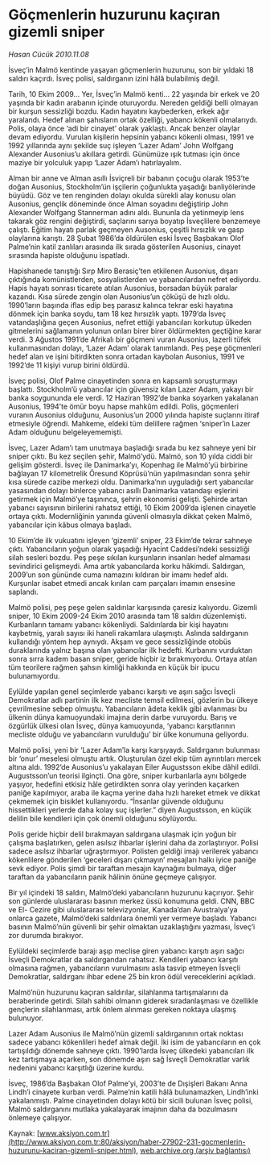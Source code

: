 # Göçmenlerin huzurunu kaçıran gizemli sniper

*Hasan Cücük 2010.11.08*

<font class="agenda2NewsSpot">
 İsveç’in Malmö kentinde yaşayan göçmenlerin huzurunu, son bir yıldaki 18 saldırı kaçırdı. İsveç polisi, saldırganın izini hâlâ bulabilmiş değil.
 <span>
 </span>
</font>
<font class="newsDetail">
 <p>
  <p class="MsoNormal">
   Tarih, 10 Ekim 2009... Yer, İsveç’in Malmö kenti... 22 yaşında bir erkek ve 20 yaşında bir kadın arabanın içinde oturuyordu. Nereden geldiği belli olmayan bir kurşun sessizliği bozdu. Kadın hayatını kaybederken, erkek ağır yaralandı. Hedef alınan şahısların ortak özelliği, yabancı kökenli olmalarıydı. Polis, olaya önce ‘adi bir cinayet’ olarak yaklaştı. Ancak benzer olaylar devam ediyordu. Vurulan kişilerin hepsinin yabancı kökenli olması, 1991 ve 1992 yıllarında aynı şekilde suç işleyen ‘Lazer Adam’ John Wolfgang Alexander Ausonius’u akıllara getirdi. Günümüze ışık tutması için önce maziye bir yolculuk yapıp ‘Lazer Adam’ı hatırlayalım.
  </p>
  <p class="MsoNormal">
   Alman bir anne ve Alman asıllı İsviçreli bir babanın çocuğu olarak 1953’te doğan Ausonius, Stockholm’ün işçilerin çoğunlukta yaşadığı banliyölerinde büyüdü. Göz ve ten renginden dolayı okulda sürekli alay konusu olan Ausonius, gençlik döneminde önce Alman soyadını değiştirip John Alexander Wolfgang Stannerman adını aldı. Bununla da yetinmeyip lens takarak göz rengini değiştirdi, saçlarını sarıya boyatıp İsveçlilere benzemeye çalıştı. Eğitim hayatı parlak geçmeyen Ausonius, çeşitli hırsızlık ve gasp olaylarına karıştı. 28 Şubat 1986’da öldürülen eski İsveç Başbakanı Olof Palme’nin katil zanlıları arasında ilk sırada gösterilen Ausonius, cinayet sırasında hapiste olduğunu ispatladı.
  </p>
  <p class="MsoNormal">
   Hapishanede tanıştığı Sırp Miro Berasiç’ten etkilenen Ausonius, dışarı çıktığında komünistlerden, sosyalistlerden ve yabancılardan nefret ediyordu. Hapis hayatı sonrası ticarete atılan Ausonius, borsadan büyük paralar kazandı. Kısa sürede zengin olan Ausonius’un çöküşü de hızlı oldu. 1990’ların başında iflas edip beş parasız kalınca tekrar eski hayatına dönmek için banka soydu, tam 18 kez hırsızlık yaptı. 1979’da İsveç vatandaşlığına geçen Ausonius, nefret ettiği yabancıları korkutup ülkeden gitmelerini sağlamanın yolunun onları birer birer öldürmekten geçtiğine karar verdi. 3 Ağustos 1991’de Afrikalı bir göçmeni vuran Ausonius, lazerli tüfek kullanmasından dolayı, ‘Lazer Adam’ olarak tanımlandı. Peş peşe göçmenleri hedef alan ve işini bitirdikten sonra ortadan kaybolan Ausonius, 1991 ve 1992’de 11 kişiyi vurup birini öldürdü.
  </p>
  <p class="MsoNormal">
   İsveç polisi, Olof Palme cinayetinden sonra en kapsamlı soruşturmayı başlattı. Stockholm’ü yabancılar için güvensiz kılan Lazer Adam, yakayı bir banka soygununda ele verdi. 12 Haziran 1992’de banka soyarken yakalanan Ausonius, 1994’te ömür boyu hapse mahkûm edildi. Polis, göçmenleri vuranın Ausonius olduğunu, Ausonius’un 2000 yılında hapiste suçlarını itiraf etmesiyle öğrendi. Mahkeme, eldeki tüm delillere rağmen ‘sniper’in Lazer Adam olduğunu belgeleyememişti.
  </p>
  <p class="MsoNormal">
   İsveç, Lazer Adam’ı tam unutmaya başladığı sırada bu kez sahneye yeni bir sniper çıktı. Bu kez seçilen şehir, Malmö’ydü. Malmö, son 10 yılda ciddi bir gelişim gösterdi. İsveç ile Danimarka’yı, Kopenhag ile Malmö’yü birbirine bağlayan 17 kilometrelik Öresund Köprüsü’nün yapılmasından sonra şehir kısa sürede cazibe merkezi oldu. Danimarka’nın uyguladığı sert yabancılar yasasından dolayı binlerce yabancı asıllı Danimarka vatandaşı eşlerini getirmek için Malmö’ye taşınınca, şehrin ekonomisi gelişti. Şehirde artan yabancı sayısının birilerini rahatsız ettiği, 10 Ekim 2009’da işlenen cinayetle ortaya çıktı. Modernliğinin yanında güvenli olmasıyla dikkat çeken Malmö, yabancılar için kâbus olmaya başladı.
  </p>
  <p class="MsoNormal">
   10 Ekim’de ilk vukuatını işleyen ‘gizemli’ sniper, 23 Ekim’de tekrar sahneye çıktı. Yabancıların yoğun olarak yaşadığı Hyacint Caddesi’ndeki sessizliği silah sesleri bozdu. Peş peşe sıkılan kurşunların insanları hedef almaması sevindirici gelişmeydi. Ama artık yabancılarda korku hâkimdi. Saldırgan, 2009’un son gününde cuma namazını kıldıran bir imamı hedef aldı. Kurşunlar isabet etmedi ancak kırılan cam parçaları imamın ensesine saplandı.
  </p>
  <p class="MsoNormal">
   Malmö polisi, peş peşe gelen saldırılar karşısında çaresiz kalıyordu. Gizemli sniper, 10 Ekim 2009-24 Ekim 2010 arasında tam 18 saldırı düzenlemişti. Kurbanların tamamı yabancı kökenliydi. Saldırılarda bir kişi hayatını kaybetmiş, yaralı sayısı iki haneli rakamlara ulaşmıştı. Aslında saldırganın kullandığı yöntem hep aynıydı. Akşam ve gece sessizliğinde otobüs duraklarında yalnız başına olan yabancılar ilk hedefti. Kurbanını vurduktan sonra sırra kadem basan sniper, geride hiçbir iz bırakmıyordu. Ortaya atılan tüm teorilere rağmen şahsın kimliği hakkında en küçük bir ipucu bulunamıyordu.
  </p>
  <p class="MsoNormal">
   Eylülde yapılan genel seçimlerde yabancı karşıtı ve aşırı sağcı İsveçli Demokratlar adlı partinin ilk kez mecliste temsil edilmesi, gözlerin bu ülkeye çevrilmesine sebep olmuştu. Yabancıların âdeta keklik gibi avlanması bu ülkenin dünya kamuoyundaki imajına derin darbe vuruyordu. Barış ve özgürlük ülkesi olan İsveç, dünya kamuoyunda, ‘yabancı karşıtlarının mecliste olduğu ve yabancıların vurulduğu’ bir ülke konumuna geliyordu.
  </p>
  <p class="MsoNormal">
   Malmö polisi, yeni bir ‘Lazer Adam’la karşı karşıyaydı. Saldırganın bulunması bir ‘onur’ meselesi olmuştu artık. Oluşturulan özel ekip tüm ayrıntıları mercek altına aldı. 1992’de Ausonius’u yakalayan Eiler Augustsson ekibe dâhil edildi. Augustsson’un teorisi ilginçti. Ona göre, sniper kurbanlarla aynı bölgede yaşıyor, hedefini etkisiz hâle getirdikten sonra olay yerinden kaçarken paniğe kapılmıyor, araba ile kaçma yerine daha hızlı hareket etmek ve dikkat çekmemek için bisiklet kullanıyordu. “İnsanlar güvende olduğunu hissettikleri yerlerde daha kolay suç işlerler.” diyen Augustsson, en küçük delilin bile kendileri için çok önemli olduğunu söylüyordu.
  </p>
  <p class="MsoNormal">
   Polis geride hiçbir delil bırakmayan saldırgana ulaşmak için yoğun bir çalışma başlatırken, gelen asılsız ihbarlar işlerini daha da zorlaştırıyor. Polisi sadece asılsız ihbarlar uğraştırmıyor. Polisten geldiği imajı verilerek yabancı kökenlilere gönderilen ‘geceleri dışarı çıkmayın’ mesajları halkı iyice paniğe sevk ediyor. Polis şimdi bir taraftan mesajın kaynağını bulmaya, diğer taraftan da yabancıların panik hâlinin önüne geçmeye çalışıyor.
  </p>
  <p class="MsoNormal">
   Bir yıl içindeki 18 saldırı, Malmö’deki yabancıların huzurunu kaçırıyor. Şehir son günlerde uluslararası basının merkez üssü konumuna geldi. CNN, BBC ve El- Cezire gibi uluslararası televizyonlar, Kanada’dan Avustralya’ya onlarca gazete, Malmö’deki saldırılara önemli yer vermeye başladı. Yabancı basının Malmö’nün güvenli bir şehir olmaktan uzaklaştığını yazması, İsveç’i zor durumda bırakıyor.
  </p>
  <p class="MsoNormal">
   Eylüldeki seçimlerde barajı aşıp meclise giren yabancı karşıtı aşırı sağcı İsveçli Demokratlar da saldırgandan rahatsız. Kendileri yabancı karşıtı olmasına rağmen, yabancıların vurulmasını asla tasvip etmeyen İsveçli Demokratlar, saldırganı ihbar edene 25 bin kron ödül vereceklerini açıkladı.
  </p>
  <p class="MsoNormal">
   Malmö’nün huzurunu kaçıran saldırılar, silahlanma tartışmalarını da beraberinde getirdi. Silah sahibi olmanın giderek sıradanlaşması ve özellikle gençlerin silahlanması, artık önlem alınması gereken noktaya ulaşmış bulunuyor.
  </p>
  <p class="MsoNormal">
   Lazer Adam Ausonius ile Malmö’nün gizemli saldırganının ortak noktası sadece yabancı kökenlileri hedef almak değil. İki isim de yabancıların en çok tartışıldığı dönemde sahneye çıktı. 1990’larda İsveç ülkedeki yabancıları ilk kez tartışmaya açarken, son dönemde aşırı sağ İsveçli Demokratlar varlık nedenini yabancı karşıtlığı üzerine kurdu.
  </p>
  <p class="MsoNormal">
   İsveç, 1986’da Başbakan Olof Palme’yi, 2003’te de Dışişleri Bakanı Anna Lindh’i cinayete kurban verdi. Palme’nin katili hâlâ bulunamazken, Lindh’inki yakalanmıştı. Palme cinayetinden dolayı kötü bir sicili bulunan İsveç polisi, Malmö saldırganını mutlaka yakalayarak imajının daha da bozulmasını önlemeye çalışıyor.
  </p>
 </p>
</font>

Kaynak: [www.aksiyon.com.tr](http://www.aksiyon.com.tr:80/aksiyon/haber-27902-231-gocmenlerin-huzurunu-kaciran-gizemli-sniper.html), [web.archive.org (arşiv bağlantısı)](http://web.archive.org/web/20110204074153/http://www.aksiyon.com.tr:80/aksiyon/haber-27902-231-gocmenlerin-huzurunu-kaciran-gizemli-sniper.html)

